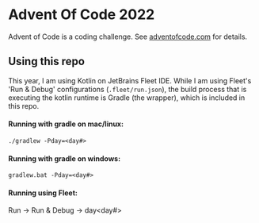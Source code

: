 # Advent Of Code 2022
Advent of Code is a coding challenge. See [adventofcode.com](https://adventofcode.com) for details.

## Using this repo
This year, I am using Kotlin on JetBrains Fleet IDE. While I am using Fleet's 'Run & Debug' configurations (`.fleet/run.json`),
the build process that is executing the kotlin runtime is Gradle (the wrapper), which is included in this repo.

#### Running with gradle on mac/linux:
```commandline
./gradlew -Pday=<day#>
```

#### Running with gradle on windows:
```commandline
gradlew.bat -Pday=<day#>
```

#### Running using Fleet:
Run -> Run & Debug -> day<day#>